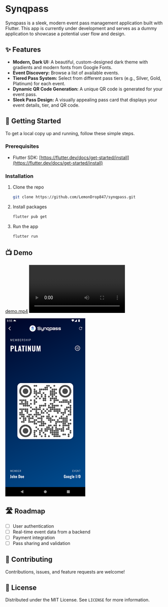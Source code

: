 # Synqpass

Synqpass is a sleek, modern event pass management application built with Flutter. This app is currently under development and serves as a dummy application to showcase a potential user flow and design.

## ✨ Features

*   **Modern, Dark UI:** A beautiful, custom-designed dark theme with gradients and modern fonts from Google Fonts.
*   **Event Discovery:** Browse a list of available events.
*   **Tiered Pass System:** Select from different pass tiers (e.g., Silver, Gold, Platinum) for each event.
*   **Dynamic QR Code Generation:** A unique QR code is generated for your event pass.
*   **Sleek Pass Design:** A visually appealing pass card that displays your event details, tier, and QR code.

## 🚀 Getting Started

To get a local copy up and running, follow these simple steps.

### Prerequisites

*   Flutter SDK: [https://flutter.dev/docs/get-started/install](https://flutter.dev/docs/get-started/install)

### Installation

1.  Clone the repo
    ```sh
    git clone https://github.com/LemonDrop847/synqpass.git
    ```
2.  Install packages
    ```sh
    flutter pub get
    ```
3.  Run the app
    ```sh
    flutter run
    ```

## 📺 Demo
[demo.mp4](https://raw.githubusercontent.com/LemonDrop847/synqpass/main/demo.mp4)
<video src="demo.mp4" controls width="60%"></video>

<img src="platinum.png" alt="demo" width="50%">

## 🛣️ Roadmap

*   [ ] User authentication
*   [ ] Real-time event data from a backend
*   [ ] Payment integration
*   [ ] Pass sharing and validation

## 🤝 Contributing

Contributions, issues, and feature requests are welcome!

## 📄 License

Distributed under the MIT License. See `LICENSE` for more information.
